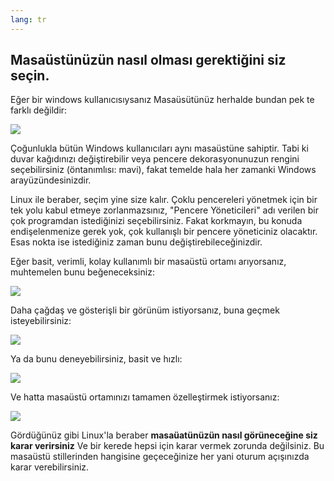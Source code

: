 ```yaml
---
lang: tr
---
```





<h2>Masaüstünüzün nasıl olması gerektiğini siz seçin.</h2>

Eğer bir windows kullanıcısıysanız Masaüsütünüz herhalde bundan 
pek te farklı değildir:

<img src="Images/windows_vista.jpg" />

Çoğunlukla bütün Windows kullanıcıları aynı masaüstüne sahiptir.
Tabi ki duvar kağıdınızı değiştirebilir veya pencere dekorasyonunuzun 
rengini seçebilirsiniz (öntanımlısı: mavi), fakat temelde hala her 
zamanki Windows arayüzündesinizdir.

Linux ile beraber, seçim yine size kalır. Çoklu pencereleri yönetmek için 
bir tek yolu kabul etmeye zorlanmazsınız, "Pencere Yöneticileri" adı verilen
bir çok programdan istediğinizi seçebilirsiniz. Fakat korkmayın, 
bu konuda endişelenmenize gerek yok, çok kullanışlı bir pencere yöneticiniz 
olacaktır. Esas nokta ise istediğiniz zaman bunu değiştirebileceğinizdir.


Eğer basit, verimli, kolay kullanımlı bir masaüstü ortamı arıyorsanız, 
muhtemelen bunu beğeneceksiniz:

<img src="Images/ubuntu.jpg"/>

Daha çağdaş ve gösterişli bir görünüm istiyorsanız, buna geçmek 
isteyebilirsiniz:

<img src="Images/kde.png" />

Ya da bunu deneyebilirsiniz, basit ve hızlı:

<img src="Images/xfce.jpg" />

Ve hatta masaüstü ortamınızı tamamen özelleştirmek istiyorsanız:

<img src="Images/wm.jpg" />

Gördüğünüz gibi Linux'la beraber 
<b>masaüatünüzün nasıl görüneceğine siz karar verirsiniz</b>
Ve bir kerede hepsi için karar vermek zorunda değilsiniz. 
Bu masaüstü stillerinden hangisine geçeceğinize her yani oturum açışınızda 
karar verebilirsiniz.






















